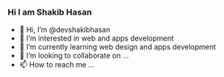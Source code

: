 ### Hi I am Shakib Hasan
- 👋 Hi, I’m @devshakibhasan
- 👀 I’m interested in web and apps development
- 🌱 I’m currently learning web design and apps development
- 💞️ I’m looking to collaborate on ...
- 📫 How to reach me ...

<!---
devshakibhasan/devshakibhasan is a ✨ special ✨ repository because its `README.md` (this file) appears on your GitHub profile.
You can click the Preview link to take a look at your changes.
--->
